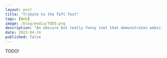 ```yaml
---
layout: post
title: "Tribute to the Taft Test"
tags: [Web]
image: /blog/media/TODO.png
description: "An obscure but really funny tool that demonstrates website image bloat"
date: 2023-04-24
published: false
---
```


TODO!
